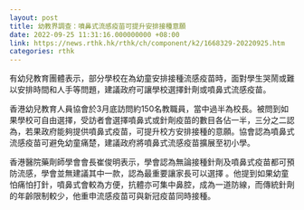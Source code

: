 ```yaml
---
layout: post
title: 幼教界調查：噴鼻式流感疫苗可提升安排接種意願
date: 2022-09-25 11:31:16.000000000 +08:00
link: https://news.rthk.hk/rthk/ch/component/k2/1668329-20220925.htm
categories: rthk
---
```


有幼兒教育團體表示，部分學校在為幼童安排接種流感疫苗時，面對學生哭鬧或難以安排時間和人手等問題，建議政府可讓學校選擇針劑或噴鼻式流感疫苗。

香港幼兒教育人員協會於3月底訪問約150名教職員，當中過半為校長。被問到如果學校可自由選擇，受訪者會選擇噴鼻式或針劑疫苗的數目各佔一半，三分之二認為，若果政府能夠提供噴鼻式疫苗，可提升校方安排接種的意願。協會認為噴鼻式流感疫苗可避免幼童痛楚，建議政府將噴鼻式流感疫苗擴展至初小學。

香港醫院藥劑師學會會長崔俊明表示，學會認為無論接種針劑及噴鼻式疫苗都可預防流感，學會並無建議其中一款，認為最重要讓家長可以選擇 。他提到如果幼童怕痛怕打針，噴鼻式會較為方便，抗體亦可集中鼻腔，成為一道防線，而傳統針劑的年齡限制較少，他重申流感疫苗可與新冠疫苗同時接種。
